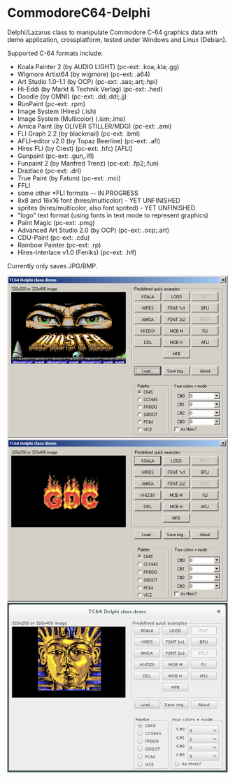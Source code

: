 # CommodoreC64-Delphi
Delphi/Lazarus class to manipulate Commodore C-64 graphics data
with demo application, crossplatform, tested under Windows and Linux (Debian).

Supported C-64 formats include:
- Koala Painter 2 (by AUDIO LIGHT) (pc-ext: .koa;.kla;.gg)
- Wigmore Artist64 (by wigmore) (pc-ext: .a64)
- Art Studio 1.0-1.1 (by OCP) (pc-ext: .aas;.art;.hpi)
- Hi-Eddi (by Markt & Technik Verlag) (pc-ext: .hed)
- Doodle (by OMNI) (pc-ext: .dd;.ddl;.jj)
- RunPaint (pc-ext: .rpm)
- Image System (Hires) (.ish)
- Image System (Multicolor) (.ism;.ims)
- Amica Paint (by OLIVER STILLER/MDG) (pc-ext: .ami)
- FLI Graph 2.2 (by blackmail) (pc-ext: .bml)
- AFLI-editor v2.0 (by Topaz Beerline) (pc-ext: .afl)
- Hires FLI (by Crest) (pc-ext: .hfc) [AFLI]
- Gunpaint (pc-ext: .gun,.ifl)
- Funpaint 2 (by Manfred Trenz) (pc-ext: .fp2;.fun)
- Drazlace (pc-ext: .drl)
- True Paint (by Fatum) (pc-ext: .mci)
- FFLI
- some other *FLI formats -- IN PROGRESS 
- 8x8 and 16x16 font (hires/multicolor) - YET UNFINISHED
- sprites (hires/multicolor, also font sprited) - YET UNFINISHED
- "logo" text format (using fonts in text mode to represent graphics)
- Paint Magic (pc-ext: .pmg)
- Advanced Art Studio 2.0 (by OCP) (pc-ext: .ocp;.art)  
- CDU-Paint (pc-ext: .cdu)
- Rainbow Painter (pc-ext: .rp)
- Hires-Interlace v1.0 (Feniks) (pc-ext: .hlf)

Currently only saves JPG/BMP.

![demo screenshot](/demo-d7_w32.png?raw=true "demo screenshot Delphi 7")
![demo screenshot](/demo-l_w32.png?raw=true "demo screenshot Lazarus/Win")
![demo screenshot](/demo-l_linux.png?raw=true "demo screenshot Lazarus/Linux")
